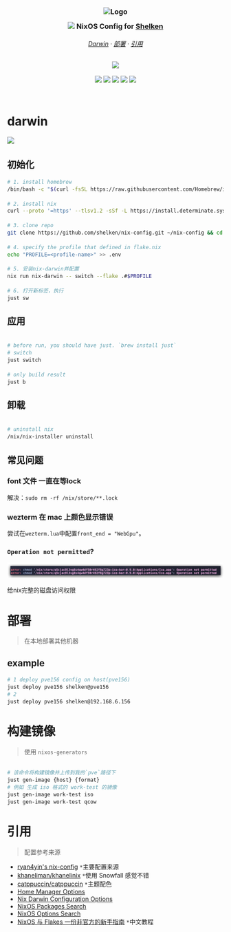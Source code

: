 <h3 align="center">
  <img src="https://images.weserv.nl?url=https://avatars.githubusercontent.com/u/33972006?v=4&fit=cover&mask=circle&maxage=7d" width="100" alt="Logo"/><br/>
  <img src="https://raw.githubusercontent.com/catppuccin/catppuccin/main/assets/misc/transparent.png" height="30" width="0px"/>
  <img src="https://nixos.org/logo/nixos-logo-only-hires.png" height="20" /> NixOS Config for <a href="https://github.com/shelken">Shelken</a>
  <img src="https://raw.githubusercontent.com/catppuccin/catppuccin/main/assets/misc/transparent.png" height="30" width="0px"/>
</h3>

<h6 align="center">
  <a href="#darwin">Darwin</a>
  ·
  <a href="#部署">部署</a>
  ·
  <a href="#引用">引用</a>
</h6>

<p align="center">
  <img src="https://raw.githubusercontent.com/catppuccin/catppuccin/main/assets/palette/macchiato.png" width="400" />
</p>

<p align="center">
  <a href="https://nixos.org/"><img src="https://img.shields.io/badge/NixOS-24.05-informational.svg?label=&style=for-the-badge&logo=nixos&color=EED49F&logoColor=D9E0EE&labelColor=363A4F"></a>
  <a href="https://github.com/shelken/nix-config"><img src="https://img.shields.io/github/repo-size/shelken/nix-config?style=for-the-badge&logo=github&labelColor=363A4F&color=8AADF4"></a>
  <a href="https://github.com/shelken/nix-config/commits"><img src="https://img.shields.io/github/last-commit/shelken/nix-config?logo=nixos&labelColor=363a4f&color=f5a97f&style=for-the-badge"></a>
  <a href="https://github.com/shelken/dotfiles.nix"><img src="https://img.shields.io/github/last-commit/shelken/dotfiles.nix?label=dotfiles&logoColor=363a4f&color=C6A0F6&style=for-the-badge&labelColor=363a4f"></a>
  <a href="https://github.com/shelken/dotfiles.nix"><img src="https://img.shields.io/github/actions/workflow/status/shelken/dotfiles.nix/sync-upstream.yml?label=dotfiles&logo=githubactions&logoColor=white&labelColor=363a4f&color=b7bdf8&style=for-the-badge"></a>
</p>

&nbsp;

# darwin

![](assets/imgs/README_2024-06-23_01-25-22.png)

## 初始化

```bash
# 1. install homebrew
/bin/bash -c "$(curl -fsSL https://raw.githubusercontent.com/Homebrew/install/HEAD/install.sh)"

# 2. install nix
curl --proto '=https' --tlsv1.2 -sSf -L https://install.determinate.systems/nix | sh -s -- install

# 3. clone repo
git clone https://github.com/shelken/nix-config.git ~/nix-config && cd ~/nix-config

# 4. specify the profile that defined in flake.nix
echo "PROFILE=<profile-name>" >> .env

# 5. 安装nix-darwin并配置
nix run nix-darwin -- switch --flake .#$PROFILE

# 6. 打开新标签，执行
just sw

```

## 应用

```bash

# before run, you should have just. `brew install just`
# switch
just switch

# only build result
just b

```

## 卸载

```bash

# uninstall nix
/nix/nix-installer uninstall

```

## 常见问题

### font 文件 一直在等lock

解决：`sudo rm -rf /nix/store/**.lock`

### wezterm 在 mac 上颜色显示错误

尝试在`wezterm.lua`中配置`front_end = "WebGpu"`。

### `Operation not permitted`?

![](assets/imgs/README_2024-09-19_01-08-46.png)

给nix完整的磁盘访问权限

# 部署

> 在本地部署其他机器

## example

```bash
# 1 deploy pve156 config on host(pve156)
just deploy pve156 shelken@pve156
# 2
just deploy pve156 shelken@192.168.6.156
```

# 构建镜像

> 使用 `nixos-generators`

```bash

# 该命令将构建镜像并上传到我的`pve`路径下
just gen-image {host} {format}
# 例如 生成 iso 格式的 work-test 的镜像
just gen-image work-test iso
just gen-image work-test qcow

```

# 引用

> 配置参考来源

- [ryan4yin's nix-config](https://github.com/ryan4yin/nix-config) `*`主要配置来源
- [khaneliman/khanelinix](https://github.com/khaneliman/khanelinix) `*`使用 Snowfall 感觉不错
- [catppuccin/catppuccin](https://github.com/catppuccin/catppuccin) `*`主题配色
- [Home Manager Options](https://home-manager-options.extranix.com)
- [Nix Darwin Configuration Options](https://daiderd.com/nix-darwin/manual/index.html)
- [NixOS Packages Search](https://search.nixos.org/packages)
- [NixOS Options Search](https://search.nixos.org/options)
- [NixOS 与 Flakes 一份非官方的新手指南](https://nixos-and-flakes.thiscute.world/zh) `*`中文教程
